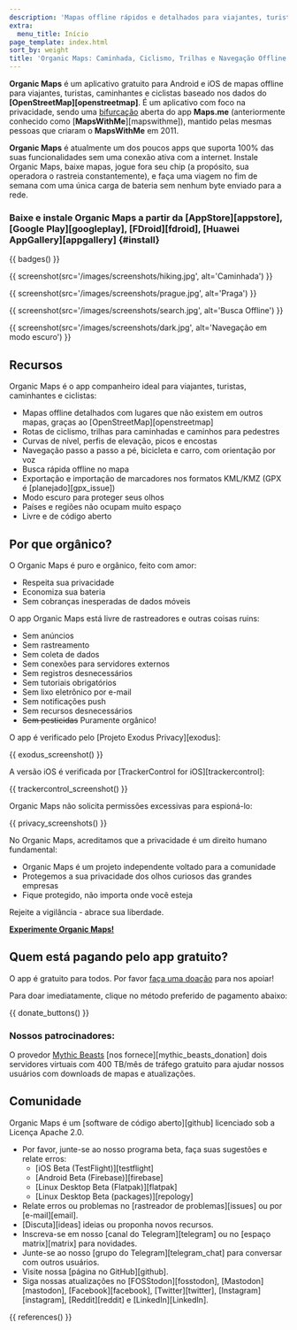 ```yaml
---
description: 'Mapas offline rápidos e detalhados para viajantes, turistas, motoristas, caminhantes e ciclistas criados pelos fundadores do app MapsWithMe (Maps.Me).'
extra:
  menu_title: Início
page_template: index.html
sort_by: weight
title: 'Organic Maps: Caminhada, Ciclismo, Trilhas e Navegação Offline'
---
```


**Organic Maps** é um aplicativo gratuito para Android e iOS de mapas offline para viajantes, turistas, caminhantes e ciclistas baseado nos dados do **[OpenStreetMap][openstreetmap]**. É um aplicativo com foco na privacidade, sendo uma [bifurcação][fork] aberta do app **Maps.me** (anteriormente conhecido como [**MapsWithMe**][mapswithme]), mantido pelas mesmas pessoas que criaram o **MapsWithMe** em 2011.

**Organic Maps** é atualmente um dos poucos apps que suporta 100% das suas funcionalidades sem uma conexão ativa com a internet. Instale Organic Maps, baixe mapas, jogue fora seu chip (a propósito, sua operadora o rastreia constantemente), e faça uma viagem no fim de semana com uma única carga de bateria sem nenhum byte enviado para a rede.

### Baixe e instale Organic Maps a partir da [AppStore][appstore], [Google Play][googleplay], [FDroid][fdroid], [Huawei AppGallery][appgallery] {#install}

{{ badges() }}

{{ screenshot(src='/images/screenshots/hiking.jpg', alt='Caminhada') }}

{{ screenshot(src='/images/screenshots/prague.jpg', alt='Praga') }}

{{ screenshot(src='/images/screenshots/search.jpg', alt='Busca Offline') }}

{{ screenshot(src='/images/screenshots/dark.jpg', alt='Navegação em modo
escuro') }}

## Recursos

Organic Maps é o app companheiro ideal para viajantes, turistas, caminhantes
e ciclistas:

- Mapas offline detalhados com lugares que não existem em outros mapas,
  graças ao [OpenStreetMap][openstreetmap]
- Rotas de ciclismo, trilhas para caminhadas e caminhos para pedestres
- Curvas de nível, perfis de elevação, picos e encostas
- Navegação passo a passo a pé, bicicleta e carro, com orientação por voz
- Busca rápida offline no mapa
- Exportação e importação de marcadores nos formatos KML/KMZ (GPX é
  [planejado][gpx_issue])
- Modo escuro para proteger seus olhos
- Países e regiões não ocupam muito espaço
- Livre e de código aberto

## Por que orgânico?

O Organic Maps é puro e orgânico, feito com amor:

- Respeita sua privacidade
- Economiza sua bateria
- Sem cobranças inesperadas de dados móveis

O app Organic Maps está livre de rastreadores e outras coisas ruins:

- Sem anúncios
- Sem rastreamento
- Sem coleta de dados
- Sem conexões para servidores externos
- Sem registros desnecessários
- Sem tutoriais obrigatórios
- Sem lixo eletrônico por e-mail
- Sem notificações push
- Sem recursos desnecessários
- ~~Sem pesticidas~~ Puramente orgânico!

O app é verificado pelo [Projeto Exodus Privacy][exodus]:

{{ exodus_screenshot() }}

A versão iOS é verificada por [TrackerControl for iOS][trackercontrol]:

{{ trackercontrol_screenshot() }}

Organic Maps não solicita permissões excessivas para espioná-lo:

{{ privacy_screenshots() }}

No Organic Maps, acreditamos que a privacidade é um direito humano
fundamental:

- Organic Maps é um projeto independente voltado para a comunidade
- Protegemos a sua privacidade dos olhos curiosos das grandes empresas
- Fique protegido, não importa onde você esteja

Rejeite a vigilância - abrace sua liberdade.

**[Experimente Organic Maps!](#install)**

## Quem está pagando pelo app gratuito?

O app é gratuito para todos. Por favor [faça uma
doação](@/donate/index.pt-BR.md) para nos apoiar!

Para doar imediatamente, clique no método preferido de pagamento abaixo:

{{ donate_buttons() }}

### Nossos patrocinadores:

O provedor [Mythic Beasts](https://www.mythic-beasts.com/) [nos
fornece][mythic_beasts_donation] dois servidores virtuais com 400 TB/mês de
tráfego gratuito para ajudar nossos usuários com downloads de mapas e
atualizações.

## Comunidade

Organic Maps é um [software de código aberto][github] licenciado sob a
Licença Apache 2.0.

- Por favor, junte-se ao nosso programa beta, faça suas sugestões e relate
  erros:
  * [iOS Beta (TestFlight)][testflight]
  * [Android Beta (Firebase)][firebase]
  * [Linux Desktop Beta (Flatpak)][flatpak]
  * [Linux Desktop Beta (packages)][repology]
- Relate erros ou problemas no [rastreador de problemas][issues] ou por
  [e-mail][email].
- [Discuta][ideas] ideias ou proponha novos recursos.
- Inscreva-se em nosso [canal do Telegram][telegram] ou no [espaço
  matrix][matrix] para novidades.
- Junte-se ao nosso [grupo do Telegram][telegram_chat] para conversar com
  outros usuários.
- Visite nossa [página no GitHub][github].
- Siga nossas atualizações no [FOSStodon][fosstodon], [Mastodon][mastodon],
  [Facebook][facebook], [Twitter][twitter], [Instagram][instagram],
  [Reddit][reddit] e [LinkedIn][LinkedIn].

[fork]: https://pt.wikipedia.org/wiki/Bifurcação_(desenvolvimento_de_software)

{{ references() }}
